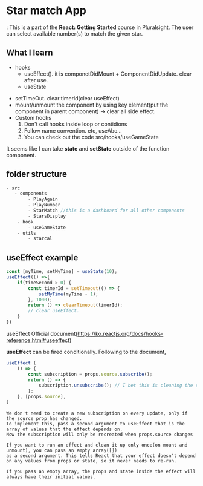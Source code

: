 # Star match App
: This is a part of the **React: Getting Started** course in Pluralsight. The user can select available number(s) to match the given star.

## What I learn
+ hooks
    - useEffect(). it is componetDidMount + ComponentDidUpdate. clear after use.
    - useState  
- setTimeOut. clear timerid(clear useEffect)
- mount/unmount the component by using key element(put the component in parent component) -> clear all side effect.
- Custom hooks
  1. Don't call hooks inside loop or contidions
  2. Follow name convention. etc, useAbc...
  3. You can check out the code src/hooks/useGameState

It seems like I can take **state** and **setState** outside of the function component.

## folder structure
```javascript
- src
   - components
        - PlayAgain
        - PlayNumber
        - StarMatch //this is a dashboard for all other components
        - StarsDisplay
    - hook
        - useGameState
    - utils
        - starcal
```

## useEffect example
```javascript
const [myTime, setMyTime] = useState(10);
useEffect(() =>{
    if(timeSecond > 0) {
        const timerId = setTimeout(() => {
            setMyTime(myTime - 1);
        }, 1000);
        return () => clearTimeout(timerId);
        // clear useEffect.
    }
})
```
useEffect Official document(https://ko.reactjs.org/docs/hooks-reference.html#useeffect)

**useEffect** can be fired conditionally. Following to the document,
```javascript
useEffect (
    () => {
        const subscription = props.source.subscribe();
        return () => {
            subscription.unsubscribe(); // I bet this is cleaning the effect
        };
    }, [props.source],
)
```

```
We don't need to create a new subscription on every update, only if the source prop has changed. 
To implement this, pass a second argument to useEffect that is the array of values that the effect depends on. 
Now the subscription will only be recreated when props.source changes
```
```
If you want to run an effect and clean it up only once(on mount and unmount), you can pass an empty array([]) 
as a second argument. This tells React that your effect doesn't depend 
on any values from props or state, so it never needs to re-run.
```

```
If you pass an empty array, the props and state inside the effect will always have their initial values. 
```